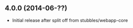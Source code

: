 4.0.0 (2014-06-??)
------------------

  * Initial release after split off from stubbles/webapp-core

